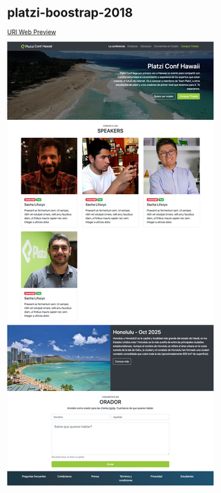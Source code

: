 # platzi-boostrap-2018

[URl Web Preview](https://julioandresramirez.github.io/platzi-boostrap-2018/)

![Preview Platzi Bootstrap](https://github.com/JulioAndresRamirez/platzi-boostrap-2018/blob/master/img/Captur_web_platzi.png)
